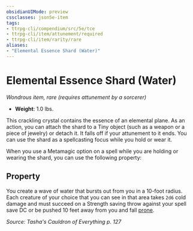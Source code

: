 ```yaml
---
obsidianUIMode: preview
cssclasses: json5e-item
tags:
- ttrpg-cli/compendium/src/5e/tce
- ttrpg-cli/item/attunement/required
- ttrpg-cli/item/rarity/rare
aliases: 
- "Elemental Essence Shard (Water)"
---
```

# Elemental Essence Shard (Water)
*Wondrous item, rare (requires attunement by a sorcerer)*  


- **Weight**: 1.0 lbs.

This crackling crystal contains the essence of an elemental plane. As an action, you can attach the shard to a Tiny object (such as a weapon or a piece of jewelry) or detach it. It falls off if your attunement to it ends. You can use the shard as a spellcasting focus while you hold or wear it.

When you use a Metamagic option on a spell while you are holding or wearing the shard, you can use the following property:

## Property

You create a wave of water that bursts out from you in a 10-foot radius. Each creature of your choice that you can see in that area takes `2d6` cold damage and must succeed on a Strength saving throw against your spell save DC or be pushed 10 feet away from you and fall [prone](2-Mechanics/CLI/rules/conditions.md#Prone).

*Source: Tasha's Cauldron of Everything p. 127*
